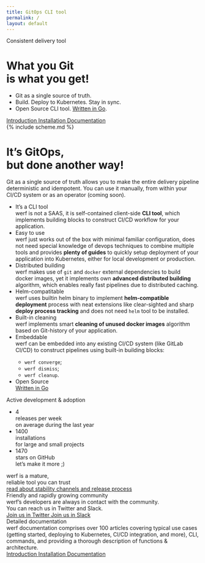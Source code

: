 ```yaml
---
title: GitOps CLI tool
permalink: /
layout: default
---
```


<div class="presentation" id="presentation">
    <div class="presentation__bg" id="presentation-bg"></div>
    <div class="page__container presentation__container">
        <div class="presentation__row">
            <div class="presentation__row-item" id="presentation-title">
                <div class="presentation__subtitle">Consistent delivery tool</div>
                <h1 class="presentation__title">What you Git<br/> is what you get!</h1>
                <ul class="presentation__features">
                    <li>Git as a single source of truth.</li>
                    <li>Build. Deploy to Kubernetes. Stay in sync.</li>
                    <li>Open Source CLI tool. <a href="https://github.com/werf/werf" target="_blank">Written in Go</a>.</li>
                </ul>
                <div class="presentation__btns page__btn-group">
                    <a href="{{ site.baseurl }}/introduction.html" target="_blank" class="page__btn page__btn_b page__btn_small">
                        Introduction
                    </a>
                    <a href="{{ site.baseurl }}/installation.html" class="page__btn page__btn_b page__btn_small">
                        Installation
                    </a>
                    <a href="{{ site.baseurl }}/documentation/index.html" class="page__btn page__btn_b page__btn_small">
                        Documentation
                    </a>
                </div>
            </div>
            <div class="presentation__row-item presentation__row-item_scheme">
                {% include scheme.md %}
            </div>
        </div>
    </div>
</div>

<div class="welcome">
    <div class="page__container">
        <div class="welcome__content">
            <h1 class="welcome__title">
                It’s GitOps,<br/>
                but done <span>another way</span>!
            </h1>
            <div class="welcome__subtitle">
                Git as a single source of&nbsp;truth allows you to&nbsp;make the&nbsp;entire delivery pipeline deterministic and&nbsp;idempotent.
                You can use it manually, from within your CI/CD system or&nbsp;as&nbsp;an&nbsp;operator (coming&nbsp;soon).
            </div>
        </div>
    </div>
</div>

<div class="features">
    <div class="page__container">
        <ul class="features__list">
            <li class="features__list-item">
                <div class="features__list-item-icon features__list-item-icon_lifecycle"></div>
                <div class="features__list-item-title">It’s a CLI tool</div>
                <div class="features__list-item-text">
                    werf is not a SAAS, it is self-contained client-side <b>CLI&nbsp;tool</b>, which implements building blocks to construct CI/CD workflow for your application.
                </div>
            </li>
            <li class="features__list-item">
                <div class="features__list-item-icon features__list-item-icon_kubernetes"></div>
                <div class="features__list-item-title">Easy to use</div>
                <div class="features__list-item-text">
                    werf just works out of the box with minimal familiar configuration, does not need special knowledge of devops techniques to combine multiple tools and provides <b>plenty of guides</b> to quickly setup deployment of your application into Kubernetes, either for local development or production.
                </div>
            </li>
            <li class="features__list-item">
                <div class="features__list-item-icon features__list-item-icon_easy"></div>
                <div class="features__list-item-title">Distributed building</div>
                <div class="features__list-item-text">
                    werf makes use of <code>git</code> and <code>docker</code> external dependencies to build docker images, yet it implements own <b>advanced distributed building</b> algorithm, which enables really fast pipelines due to distributed caching.
                </div>
            </li>
            <li class="features__list-item">
                <div class="features__list-item-icon features__list-item-icon_helm"></div>
                <div class="features__list-item-title">Helm-compatitable</div>
                <div class="features__list-item-text">
                    werf uses builtin helm binary to implement <b>helm-compatible deployment</b> process with neat extensions like clear-sighted and sharp <b>deploy process tracking</b> and does not need <code>helm</code> tool to be installed.
                </div>
            </li>
            <li class="features__list-item">
                <div class="features__list-item-icon features__list-item-icon_debug"></div>
                <div class="features__list-item-title">Built-in cleaning</div>
                <div class="features__list-item-text">
                    werf implements smart <b>cleaning of unused docker images</b> algorithm based on Git-history of your application.
                </div>
            </li>
            <li class="features__list-item">
                <div class="features__list-item-icon features__list-item-icon_config"></div>
                <div class="features__list-item-title">Embeddable</div>
                <div class="features__list-item-text">
                    werf can be embedded into any existing CI/CD system (like GitLab CI/CD) to construct pipelines using built-in building&nbsp;blocks:
                    <ul>
                        <li><code>werf converge</code>;</li>
                        <li><code>werf dismiss</code>;</li>
                        <li><code>werf cleanup</code>.</li>
                    </ul>
                </div>
            </li>
            <li class="features__list-item features__list-item_special">
                <div class="features__list-item-title">Open Source</div>
                <div class="features__list-item-description">
                    <a href="https://github.com/werf/werf" target="_blank">Written in Go</a>
                </div>
            </li>
        </ul>
    </div>
</div>

<div class="stats">
    <div class="page__container">
        <div class="stats__content">
            <div class="stats__title">Active development & adoption</div>
            <ul class="stats__list">
                <li class="stats__list-item">
                    <div class="stats__list-item-num">4</div>
                    <div class="stats__list-item-title">releases per week</div>
                    <div class="stats__list-item-subtitle">on average during the last year</div>
                </li>
                <li class="stats__list-item">
                    <div class="stats__list-item-num">1400</div>
                    <div class="stats__list-item-title">installations</div>
                    <div class="stats__list-item-subtitle">for large and small projects</div>
                </li>
                <li class="stats__list-item">
                    <div class="stats__list-item-num gh_counter">1470</div>
                    <div class="stats__list-item-title">stars on GitHub</div>
                    <div class="stats__list-item-subtitle">let’s make it more ;)</div>
                </li>
            </ul>
        </div>
    </div>
</div>

<div class="reliability">
    <div class="page__container">
        <div class="reliability__content">
            <div class="reliability__column">
                <div class="reliability__title">
                    werf is a mature,<br>
                    reliable tool you can trust
                </div>
                <a href="{{ site.baseurl }}/installation.html#stability-channels" class="page__btn page__btn_b page__btn_small page__btn_inline">
                    read about stability channels and release process
                </a>
            </div>
            <div class="reliability__column reliability__column_image">
                <div class="reliability__image"></div>
            </div>
        </div>
    </div>
</div>

<div class="community">
    <div class="page__container">
        <div class="community__content">
            <div class="community__title">Friendly and rapidly growing community</div>
            <div class="community__subtitle">werf’s developers are always in contact with the community.<br/> You can reach us in Twitter and Slack.</div>
            <div class="community__btns">
                <a href="{{ site.social_links[page.lang].twitter }}" target="_blank" class="page__btn page__btn_w community__btn">
                    <span class="page__icon page__icon_twitter"></span>
                    Join us in Twitter
                </a>
                <a href="#" data-open-popup="slack" class="page__btn page__btn_w community__btn">
                    <span class="page__icon page__icon_slack"></span>
                    Join us in Slack
                </a>
            </div>
        </div>
    </div>
</div>

<div class="page__container">
    <div class="documentation">
        <div class="documentation__image">
        </div>
        <div class="documentation__info">
            <div class="documentation__info-title">
                Detailed documentation
            </div>
            <div class="documentation__info-text">
                werf documentation comprises over 100 articles covering typical use cases (getting started, deploying to Kubernetes, CI/CD integration, and more), CLI, commands, and providing a thorough description of functions & architecture.
            </div>
        </div>
        <div class="documentation__btns">
            <a href="{{ site.baseurl }}/introduction.html" class="page__btn page__btn_b documentation__btn">
                Introduction
            </a>
            <a href="{{ site.baseurl }}/installation.html" class="page__btn page__btn_o documentation__btn">
                Installation
            </a>
            <a href="{{ site.baseurl }}/documentation/index.html" class="page__btn page__btn_o documentation__btn">
                Documentation
            </a>
        </div>
    </div>
</div>